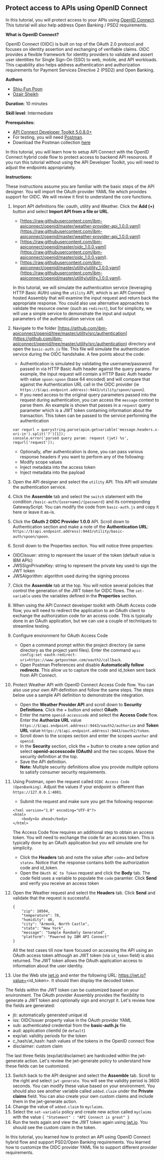 ## Protect access to APIs using OpenID Connect

In this tutorial, you will protect access to your APIs using [OpenID Connect](http://openid.net/connect/). This tutorial will also help address Open Banking / PSD2 requirements.

**What is OpenID Connect?**

OpenID Connect (OIDC) is built on top of the OAuth 2.0 protocol and focuses on identity assertion and exchanging of verifiable claims. OIDC provides a flexible framework for identity providers to validate and assert user identities for Single Sign-On (SSO) to web, mobile, and API workloads. This capability also helps address authentication and authorization requirements for Payment Services Directive 2 (PSD2) and Open Banking. 

**Authors** 
* [Shiu-Fun Poon](https://github.com/shiup)
* [Ozair Sheikh](https://github.com/ozairs)

**Duration**: 10 minutes

**Skill level**: Intermediate

**Prerequisites:** 

* [API Connect Developer Toolkit 5.0.8.0+](https://www.ibm.com/support/knowledgecenter/SSMNED_5.0.0/com.ibm.apic.toolkit.doc/tapim_cli_install.html)
* For testing, you will need [Postman](https://www.getpostman.com/).
* Download the Postman collection [here](https://www.getpostman.com/collections/9ab248322bd2f0a75eea)

In this tutorial, you will learn how to setup API Connect with the OpenID Connect hybrid code flow to protect access to backend API resources. If you run this tutorial without using the API Developer Toolkit, you will need to adjust the endpoints appropriately.

**Instructions:** 

These instructions assume you are familiar with the basic steps of the API designer. You will import the OAuth provider YAML file which provides support for OIDC. We will review it first to understand the core functions.

1. Import API definitions file: oauth, utility and Weather. Click the **Add (+)** button and select **Import API from a file or URL**. 
	* [https://raw.githubusercontent.com/ibm-apiconnect/openid/master/weather-provider-api_1.0.0.yaml](https://raw.githubusercontent.com/ibm-apiconnect/openid/master/weather-provider-api_1.0.0.yaml) 
	* [https://raw.githubusercontent.com/ibm-apiconnect/openid/master/oidc_1.0.0.yaml](https://raw.githubusercontent.com/ibm-apiconnect/openid/master/oidc_1.0.0.yaml). 
	* [https://raw.githubusercontent.com/ibm-apiconnect/openid/master/utility/utility_1.0.0.yaml](https://raw.githubusercontent.com/ibm-apiconnect/openid/master/utility/utility_1.0.0.yaml).

	In this tutorial, we will simulate the authentication service (leveraging HTTP Basic AUth) using the `utility` API, which is an API Connect hosted Assembly that will examine the input request and return back the appropriate response. You could also use alternative approaches to validate the resource owner (such as `redirect`), but for simplicity, we will use a simple service to demonstrate the input and output parameters of the authentication service call.

2. Navigate to the folder [https://github.com/ibm-apiconnect/openid/tree/master/utility/src/authentication](https://github.com/ibm-apiconnect/openid/tree/master/utility/src/authentication) directory and open the `basic-auth.js` file. This file will simulate the authentication service during the OIDC handshake. A few points about the code:
	* Authentication is simulated by validating the username/password passed in via HTTP Basic Auth header against the query params. For example, the input request will contain a HTTP Basic Auth header with value `spoon:spoon` (base 64 encoded) and will compare that against the Authentication URL call in the OIDC provider (ie `https://$(api.endpoint.address):9443/utility/spoon/spoon`).
	* If you need access to the original query parameters passed into the request during authentication, you can access the `message` context to parse them. An example is shown that passes in a `request` query parameter which is a JWT token containing information about the transaction. This token can be passed to the service performing the authentication
	```
	var requrl = querystring.parse(apim.getvariable('message.headers.x-uri-in').split('?')[1]);
	console.error('parsed query param: request (jwt) %s', requrl['request']);
	```
	* Optionally, after authentication is done, you can pass various response headers if you want to perform any of the following:
	 * Modify scope values
	 * Inject metadata into the access token
	 * Inject metadata into the payload 
3. Open the API designer and select the `utility` API. This API will simulate the authentication service. 
4. Click the **Assemble** tab and select the `switch` statement with the condition `/basic-auth/{username}/{password}` and its corresponding GatewayScript. You can modify the code from `basic-auth.js` and copy it here or leave it as-is.
5. Click the **OAuth 2 OIDC Provider 1.0.0** API. Scroll down to Authentication section and make a note of the **Authentication URL**: `https://$(api.endpoint.address):9443/utility/basic-auth/spoon/spoon`. 
6. Scroll down to the Properties section. You will notice three properties:
 * OIDCIssuer: string to represent the issuer of the token (default value is IBM APIc)
 * JWSSignPrivateKey: string to represent the private key used to sign the JWT token
 * JWSAlgorithm: algorithm used during the signing process
7. Click the **Assemble** tab at the top. You will notice several policies that control the generation of the JWT token for OIDC flows. The `set-variable` uses the variables defined in the **Properties** section. 
8. When using the API Connect developer toolkit with OAuth Access code flow, you will need to redirect the application to an OAuth client to exchange the authorization code for an access code. This is typically done in an OAuth application, but we can use a couple of techniques to streamline testing.
9. Configure environment for OAuth Access Code 
	* Open a command prompt within the project directory (ie same directory as the project yaml files). Enter the command `apic config:set oauth-redirect-uri=https://www.getpostman.com/oauth2/callback`. 
	* Open Postman Preferences and disable **Automatically follow redirects**. This allow us to capture the code and id_token sent back from API Connect.
9. Protect Weather API with OpenID Connect Access Code flow. You can also use your own API definition and follow the same steps. The steps below use a sample API definition to demonstrate the integration.
	* Open the **Weather Provider API** and scroll down to **Security Definitions**. Click the + button and select **OAuth**.
	* Enter the name `openid-accesscode` and select the **Access Code** flow. Enter the **Authorize URL** value `https://$(api.endpoint.address):9443/oauth2/authorize` and **Token URL** value `https://$(api.endpoint.address):9443/oauth2/token`.
	* Scroll down to the scopes section and enter the scopes `weather` and `openid`.
	* In the **Security** section, click the + button to create a new option and select **openid-accesscode (OAuth)** and the two scopes. Move the security definition at the top.
	* Save the API definition.	
	**Note:** Multiple security definitions allow you provide multiple options to satisfy consumer security requirements.
10. Using Postman, open the request called `OIDC Access Code (OpenBanking)`. Adjust the values if your endpoint is different than `https://127.0.0.1:4001`.
	* Submit the request and make sure you get the following response:
	```
	<?xml version="1.0" encoding="UTF-8"?>
	<html>
		<body>Go ahead</body>
	</html>
	```
	The Access Code flow requires an additional step to obtain an access token. You will need to exchange the code for an access token. This is typically done by an OAuth application but you will simulate one for simplicity.
	* Click the **Headers** tab and note the value after `code=` and before `state=`. Notice that the response contains both the authorization code and id_token.
	* Open the `OAuth AC to Token` request and click the **Body** tab. The code field uses a variable to populate the `code` paramter. Click **Send** and verify you receive an access token
11. Open the Weather request and select the **Headers** tab. Click **Send** and validate that the request is successful.
	```
	{
		"zip": 10504,
		"temperature": 78,
		"humidity": 46,
		"city": "Armonk, North Castle",
		"state": "New York",
		"message": "Sample Randomly Generated",
		"platform": "Powered by IBM API Connect"
	}
	```
	All the test cases till now have focused on accessing the API using an OAuth access token although an JWT token (via `id_token` field) is also returned. The JWT token allows the OAuth application access to information about the user identity.

12. Use the Web site [jwt.io](https://jwt.io) and enter the following URL: https://jwt.io?value=<id_token>. It should then display the decoded token.

The fields within the JWT token can be customized based on your environment. The OAuth provider Assembly provides the flexibility to generate a JWT token and optionally sign and encrypt it. Let's review how the fields are generated:
 * jti: automatically generated unique id
 * iss: OIDCIssuer property value in the OAuth provider YAML 
 * sub: authenticated credential from the **basic-auth.js** file
 * aud: application clientId (ie `default`)
 * exp/iat: validity periods for the token
 * c_hash/at_hash: hash values of the tokens in the OpenID connect flow
 * disclaimer: custom claim

 The last three fields (exp/iat/disclaimer) are hardcoded within the jwt-generate action. Let's review the jwt-generate policy to understand how these fields can be customized.

13. Switch back to the API designer and select the **Assemble** tab. Scroll to the right and select `jwt-generate`. You will see the validity period is 3600 seconds. You can modify these value based on your environment. You should also see another variable called `added.claim` under the **Private claims** field. You can also create your own custom claims and include them in the jwt-generate action. 
14. Change the value of `added.claim` to `myclaims`.
14. Select the `set-variable` policy and create new action called `myclaims` with the value `{ "Statement" : "API Connect is great" }`
15. Run the tests again and view the JWT token again using [jwt.io](https://jwt.io). You should see the custom claim in the token.

In this tutorial, you learned how to protect an API using OpenID Connect hybrid flow and support PSD2/Open Banking requirements. You learned how to customize the OIDC provider YAML file to support different provider requirements.